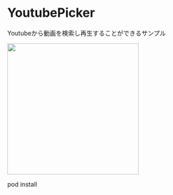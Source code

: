 # YoutubePicker
Youtubeから動画を検索し再生することができるサンプル

<img src="https://i.gyazo.com/9fd3f65654def13dce88c30e43c88554.gif" width="auto" height="300px">

 pod install 

